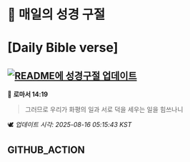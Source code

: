 # 🙏 매일의 성경 구절
# [Daily Bible verse]
## [![README에 성경구절 업데이트](https://github.com/DONGSUKA/first_test/actions/workflows/update-readme-bible.yml/badge.svg)](https://github.com/DONGSUKA/first_test/actions/workflows/update-readme-bible.yml)
<!-- START_BIBLE_VERSE -->
📖 **로마서 14:19**
> 그러므로 우리가 화평의 일과 서로 덕을 세우는 일을 힘쓰나니

🕊️ _업데이트 시각: 2025-08-16 05:15:43 KST_
  <!-- END_BIBLE_VERSE -->
## GITHUB_ACTION
